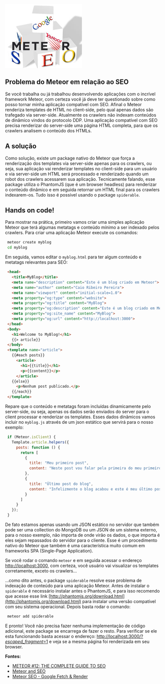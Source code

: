 ![Meteor e SEO](images/meteor-seo.jpg "Meteor e SEO")

## Problema do Meteor em relação ao SEO

Se você trabalha ou já trabalhou desenvolvendo aplicações com o incrível framework Meteor, com certeza você já deve ter questionado sobre como posso tornar minha aplicação compatível com SEO. Afinal o Meteor renderiza templates de HTML no client-side, pelo qual apenas dados são trafegado via server-side. Atualmente os crawlers não indexam conteúdos de dinâmico vindos do protocolo DDP. Uma aplicação compatível com SEO precisa renderizar do server-side uma página HTML completa, para que os crawlers analisem o conteúdo dos HTMLs.

## A solução

Como solução, existe um package nativo do Meteor que força a renderização dos templates via server-side apenas para os crawlers, ou seja, sua aplicação vai renderizar templates no client-side para um usuário e via server-side um HTML será processado e renderizado quando um robot dos crawlers acessarem sua aplicação. Tecnicamente falando, esse package utiliza o PhantomJS (que é um browser headless) para renderizar o conteúdo dinâmico e em seguida retornar um HTML final para os crawlers indexarem-os. Tudo isso é possível usando o package `spiderable`.

## Hands on code!

Para mostrar na prática, primeiro vamos criar uma simples aplicação Meteor que terá algumas metatags e conteúdo mínimo a ser indexado pelos crawlers. Para criar uma aplicação Meteor execute os comandos:

``` bash
 meteor create myblog
 cd myblog
``` 

Em seguida, vamos editar o `myblog.html` para ter algum conteúdo e metatags relevantes para SEO:

``` html
 <head>
   <title>MyBlog</title>
   <meta name="description" content="Este é um blog criado em Meteor">
   <meta name="author" content="Caio Ribeiro Pereira">
   <meta name="viewport" content="initial-scale=1.0">
   <meta property="og:type" content="website">
   <meta property="og:title" content="MyBlog">
   <meta property="og:description" content="Este é um blog criado em Meteor">
   <meta property="og:site_name" content="MyBlog">
   <meta property="og:url" content="http://localhost:3000">
 </head>
 <body>
   <h1>Welcome to MyBlog!</h1>
   {{> article}}
 </body>
 <template name="article">
   {{#each posts}}
     <article>
       <h1>{{title}}</h1>
       <p>{{content}}</p>
     </article>
   {{else}}
     <p>Nenhum post publicado.</p>
   {{/each}}
 </template>
``` 

Repare que o conteúdo e metatags foram incluídas dinamicamente pelo server-side, ou seja, apenas os dados serão enviados do server para o client processar e renderizar os templates. Esses dados dinâmicos vamos incluir no `myblog.js` através de um json estático que servirá para o nosso exemplo:

``` javascript
 if (Meteor.isClient) {
   Template.article.helpers({
     posts: function () {
       return [
         {
           title: "Meu primeiro post",
           content: "Neste post vou falar pela primeira do meu primeiro post."
         },
         {
           title: "Último post do blog",
           content: "Infelizmente o blog acabou e este é meu último post."
         }
       ]
     }
   });
 }
``` 

De fato estamos apenas usando um JSON estático no servidor que também pode ser uma collection do MongoDB ou um JSON de um sistema externo, para o nosso exemplo, não importa de onde virão os dados, o que importa é eles sejam repassados do servidor para o cliente. Esse é um procedimento nativo do Meteor que também é uma característica muito comum em frameworks SPA (Single-Page Application).

Se você rodar o comando `meteor` e em seguida acessar o endereço [http://localhost:3000](http://localhost:3000), com certeza, você usuário vai visualizar os templates corretamente, exceto os crawlers...

...como dito antes, o package `spiderable` resolve esse problema de indexação de conteúdo para uma aplicação Meteor. Antes de instalar o `spiderable` é necessário instalar antes o PhantomJS, e para isso recomendo que acesse esse link [http://phantomjs.org/download.html](http://phantomjs.org/download.html) para instalar uma versão compatível com seu sistema operacional. Depois basta rodar o comando:

``` bash
 meteor add spiderable
``` 

E pronto! Você não precisa fazer nenhuma implementação de código adicional, este package se encarrega de fazer o resto.
Para verificar se ele esta funcionando basta acessar o endereço: [http://localhost:3000/?_escaped_fragment_=1](http://localhost:3000/?_escaped_fragment_=1) e veja se a mesma página foi renderizada em seu browser.

**Fontes:**

*   [METEOR #12: THE COMPLETE GUIDE TO SEO](https://gentlenode.com/journal/meteor-12-the-complete-guide-to-seo/20)
*   [Meteor and SEO](http://www.manuel-schoebel.com/blog/meteor-and-seo)
*   [Meteor SEO - Google Fetch & Render](https://meteorhacks.com/meteor-seo-google-fetch-and-render.html)